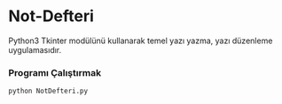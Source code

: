 # Not-Defteri
Python3 Tkinter modülünü kullanarak temel yazı yazma, yazı düzenleme uygulamasıdır.
### Programı Çalıştırmak
```
python NotDefteri.py
```
